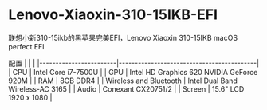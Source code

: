 # Lenovo-Xiaoxin-310-15IKB-EFI
联想小新310-15ikb的黑苹果完美EFI，Lenovo Xiaoxin 310-15IKB macOS perfect EFI

配置
|                        |                                           |
|------------------------|-------------------------------------------|
| CPU                    | Intel Core i7-7500U                       |
| GPU                    | Intel HD Graphics 620 NVIDIA GeForce 920M |
| RAM                    | 8GB DDR4                                  |
| Wireless and Bluetooth | Intel Dual Band Wireless-AC 3165          |
| Audio                  | Conexant CX20751/2                        |
| Screen                 | 15.6" LCD 1920 x 1080                     |
